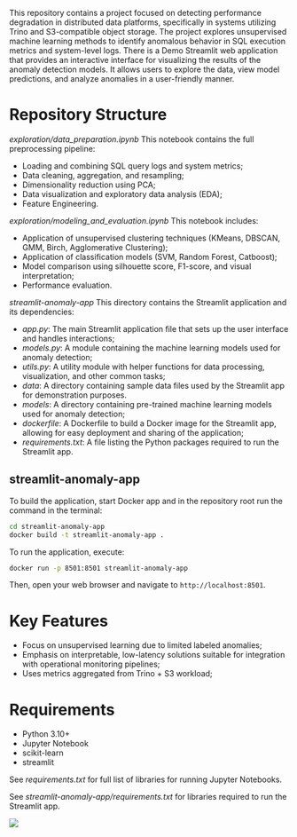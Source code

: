 This repository contains a project focused on detecting performance degradation in distributed data platforms, specifically in systems utilizing Trino and S3-compatible object storage. 
The project explores unsupervised machine learning methods to identify anomalous behavior in SQL execution metrics and system-level logs.
There is a Demo Streamlit web application that provides an interactive interface for visualizing the results of the anomaly detection models. 
It allows users to explore the data, view model predictions, and analyze anomalies in a user-friendly manner.


# Repository Structure
_exploration/data_preparation.ipynb_
This notebook contains the full preprocessing pipeline:
* Loading and combining SQL query logs and system metrics;
* Data cleaning, aggregation, and resampling;
* Dimensionality reduction using PCA;
* Data visualization and exploratory data analysis (EDA);
* Feature Engineering.

_exploration/modeling_and_evaluation.ipynb_
This notebook includes:
* Application of unsupervised clustering techniques (KMeans, DBSCAN, GMM, Birch, Agglomerative Clustering);
* Application of classification models (SVM, Random Forest, Catboost);
* Model comparison using silhouette score, F1-score, and visual interpretation;
* Performance evaluation.

_streamlit-anomaly-app_
This directory contains the Streamlit application and its dependencies:
* _app.py_: The main Streamlit application file that sets up the user interface and handles interactions;
* _models.py_: A module containing the machine learning models used for anomaly detection;
* _utils.py_: A utility module with helper functions for data processing, visualization, and other common tasks;
* _data_: A directory containing sample data files used by the Streamlit app for demonstration purposes.
* _models_: A directory containing pre-trained machine learning models used for anomaly detection;
* _dockerfile_: A Dockerfile to build a Docker image for the Streamlit app, allowing for easy deployment and sharing of the application;
* _requirements.txt_: A file listing the Python packages required to run the Streamlit app. 

## streamlit-anomaly-app

To build the application, start Docker app and in the repository root run the command in the terminal:
```bash
cd streamlit-anomaly-app
docker build -t streamlit-anomaly-app .
```
To run the application, execute:
```bash
docker run -p 8501:8501 streamlit-anomaly-app
```
Then, open your web browser and navigate to `http://localhost:8501`.


# Key Features
* Focus on unsupervised learning due to limited labeled anomalies;
* Emphasis on interpretable, low-latency solutions suitable for integration with operational monitoring pipelines;
* Uses metrics aggregated from Trino + S3 workload;

# Requirements
* Python 3.10+
* Jupyter Notebook
* scikit-learn
* streamlit

See _requirements.txt_ for full list of libraries for running Jupyter Notebooks.

See _streamlit-anomaly-app/requirements.txt_ for libraries required to run the Streamlit app.


![](https://komarev.com/ghpvc/?username=elena-dsml)
